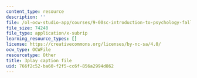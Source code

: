 ```yaml
---
content_type: resource
description: ''
file: /ol-ocw-studio-app/courses/9-00sc-introduction-to-psychology-fall-2011/766f2c52ba60f2f5cc6f856a2994d862_v4ur5mna060.srt
file_size: 74248
file_type: application/x-subrip
learning_resource_types: []
license: https://creativecommons.org/licenses/by-nc-sa/4.0/
ocw_type: OCWFile
resourcetype: Other
title: 3play caption file
uid: 766f2c52-ba60-f2f5-cc6f-856a2994d862
---
```

